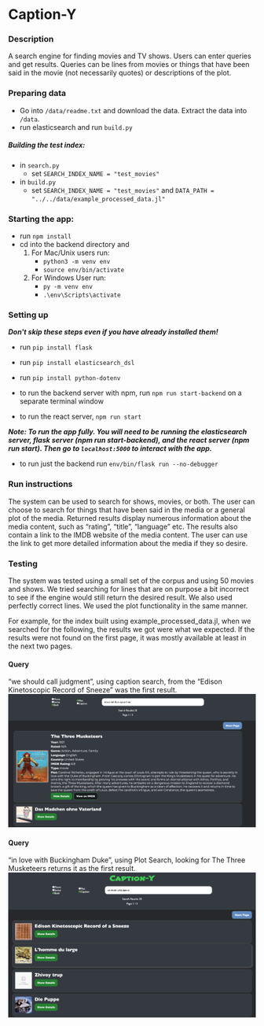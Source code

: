 # Caption-Y

### Description
A search engine for finding movies and TV shows. Users can enter queries and get results. Queries can be lines from movies or things that have been said in the movie (not necessarily quotes) or descriptions of the plot. 

### Preparing data
- Go into ```/data/readme.txt``` and download the data. Extract the data into ```/data```.
- run elasticsearch and run ```build.py```

##### Building the test index:
- in ```search.py``` 
    - set ```SEARCH_INDEX_NAME = "test_movies" ```
- in ```build.py```
    - set ```SEARCH_INDEX_NAME = "test_movies"``` and ```DATA_PATH = "../../data/example_processed_data.jl"```

### Starting the app:
- run ```npm install```
- cd into the backend directory and
  1.  For Mac/Unix users run:
        - ```python3 -m venv env```
        - ```source env/bin/activate```
  2. For Windows User run:
        - ```py -m venv env```
        - ```.\env\Scripts\activate```

### Setting up
***Don't skip these steps even if you have already installed them!***
- run ```pip install flask```
- run ```pip install elasticsearch_dsl```
- run ```pip install python-dotenv```

- to run the backend server with npm, run ```npm run start-backend``` on a separate terminal window
- to run the react server, ```npm run start```  

***Note: To run the app fully. You will need to be running the elasticsearch server, flask server (npm run start-backend), and the react server (npm run start). Then go to ```localhost:5000``` to interact with the app.***

- to run just the backend run ```env/bin/flask run --no-debugger```

### Run instructions

The system can be used to search for shows, movies, or both. The user can choose to search for things that have been said in the media or a general plot of the media. Returned results display 
numerous information about the media content, such as “rating”, “title”, “language” etc. The results also contain a link to the IMDB website of the media content. The user can use the link to get more detailed information about the media if they so desire. 


### Testing

The system was tested using a small set of the corpus and using 50 movies and shows. We tried searching for lines that are on purpose a bit incorrect to see if the engine would still return the desired result. We also used perfectly correct lines. We used the plot functionality in the same manner. 

For example, for the index built using example_processed_data.jl,  when we searched for the following, the results we got were what we expected. If the results were not found on the first page, it was mostly available at least in the next two pages. 

#### Query 
“we should call judgment”, using caption search, from the “Edison Kinetoscopic Record of Sneeze” was the first result.
<img src="https://github.com/bishal-baral/caption_y/blob/main/image1.png" width="1000">

#### Query
“in love with Buckingham Duke”, using Plot Search, looking for The Three Musketeers returns it as the first result.
<img src="https://github.com/bishal-baral/caption_y/blob/main/image2.png" width="1000">

